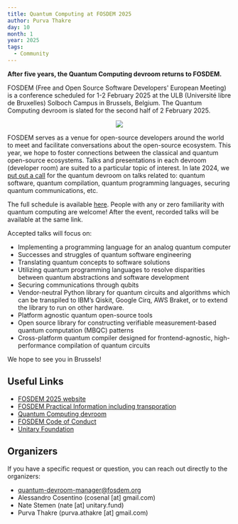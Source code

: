 ```yaml
---
title: Quantum Computing at FOSDEM 2025
author: Purva Thakre
day: 10
month: 1
year: 2025
tags: 
  - Community
---
```


**After five years, the Quantum Computing devroom returns to FOSDEM.**

FOSDEM (Free and Open Source Software Developers' European Meeting) is a conference scheduled for 1-2 February 2025 at the ULB (Université libre de Bruxelles) Solboch Campus in Brussels, Belgium. The Quantum Computing devroom is slated for the second half of 2 February 2025.

<p align="center">
  <a href="https://fosdem.org/2025/schedule/"> 
    <img src="/images/fosdem_25.png" />
  </a>
</p>


FOSDEM serves as a venue for open-source developers around the world to meet and facilitate conversations about the open-source ecosystem. This year, we hope to foster connections between the classical and quantum open-source ecosystems. Talks and presentations in each devroom (developer room) are suited to a particular topic of interest. In late 2024, we [put out a call](https://unitary.fund/community/FOSDEM_2025/) for the quantum devroom on talks related to: quantum software, quantum compilation, quantum programming languages, securing quantum communications, etc. 

The full schedule is available [here](https://fosdem.org/2025/schedule/track/quantum/). People with any or zero familiarity with quantum computing are welcome! After the event, recorded talks will be available at the same link.

Accepted talks will focus on:
- Implementing a programming language for an analog quantum computer
- Successes and struggles of quantum software engineering
- Translating quantum concepts to software solutions
- Utilizing quantum programming languages to resolve disparities between quantum abstractions and software development
- Securing communications through qubits
- Vendor-neutral Python library for quantum circuits and algorithms which can be transpiled to IBM’s Qiskit, Google Cirq, AWS Braket, or to extend the library to run on other hardware.
- Platform agnostic quantum open-source tools
- Open source library for constructing verifiable measurement-based quantum computation (MBQC) patterns
- Cross-platform quantum compiler designed for frontend-agnostic, high-performance compilation of quantum circuits

We hope to see you in Brussels!

## Useful Links

- [FOSDEM 2025 website](https://fosdem.org/2025/)
- [FOSDEM Practical Information including transporation](https://fosdem.org/2025/practical/)
- [Quantum Computing devroom](https://fosdem.org/2025/schedule/track/quantum/)
- [FOSDEM Code of Conduct](https://fosdem.org/2025/practical/conduct/)
- [Unitary Foundation](https://unitary.fund/)

## Organizers

If you have a specific request or question, you can reach out directly to the organizers:

- quantum-devroom-manager@fosdem.org
- Alessandro Cosentino (cosenal [at] gmail.com)
- Nate Stemen (nate [at] unitary.fund)
- Purva Thakre (purva.athakre [at] gmail.com)